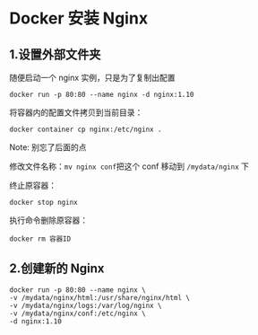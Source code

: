 # Docker 安装 Nginx

## 1.设置外部文件夹

随便启动一个 nginx 实例，只是为了复制出配置 

```shell
docker run -p 80:80 --name nginx -d nginx:1.10 
```

将容器内的配置文件拷贝到当前目录：

```shell
docker container cp nginx:/etc/nginx .
```

Note: 别忘了后面的点

修改文件名称：`mv nginx conf`把这个 conf 移动到 `/mydata/nginx` 下

终止原容器：

```she
docker stop nginx
```

执行命令删除原容器：

```shell
docker rm 容器ID
```



## 2.创建新的 Nginx 

```shell
docker run -p 80:80 --name nginx \
-v /mydata/nginx/html:/usr/share/nginx/html \
-v /mydata/nginx/logs:/var/log/nginx \
-v /mydata/nginx/conf:/etc/nginx \
-d nginx:1.10
```

